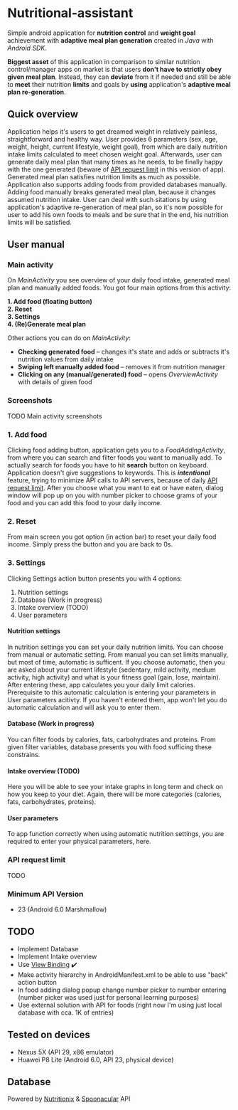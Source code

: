 # Nutritional-assistant
Simple android application for __nutrition control__ and __weight goal__ achievement with __adaptive meal plan generation__ created in _Java_ with _Android SDK_.

__Biggest asset__ of this application in comparison to similar nutrition control/manager apps on market is that users __don't have to strictly obey given meal plan__. Instead, they can __deviate__ from it if needed and still be able to __meet__ their nutrition __limits__ and goals by __using__ application's __adaptive meal plan re-generation__.

## Quick overview
Application helps it's users to get dreamed weight in relatively painless, straightforward and healthy way. User provides 6 parameters (sex, age, weight, height, current lifestyle, weight goal), from which are daily nutrition intake limits calculated to meet chosen weight goal. Afterwards, user can generate daily meal plan that many times as he needs, to be finally happy with the one generated (beware of [API request limit](#api-request-limit) in this version of app). Generated meal plan satisfies nutrition limits as much as possible. Application also supports adding foods from provided databases manually. Adding food manually breaks generated meal plan, because it changes assumed nutrition intake. User can deal with such sitations by using application's adaptive re-generation of meal plan, so it's now possible for user to add his own foods to meals and be sure that in the end, his nutrition limits will be satisfied.

## User manual

### Main activity
On _MainActivity_ you see overview of your daily food intake, generated meal plan and manually added foods. You got four main options from this activity:

__1. Add food (floating button)__  
__2. Reset__  
__3. Settings__  
__4. (Re)Generate meal plan__

Other actions you can do on _MainActivity_:
* __Checking generated food__ – changes it's state and adds or subtracts it's nutrition values from daily intake
* __Swiping left manually added food__ – removes it from nutrition manager
* __Clicking on any (manual/generated) food__ – opens _OverviewActivity_ with details of given food

### Screenshots
TODO Main activity screenshots

### 1. Add food
Clicking food adding button, application gets you to a _FoodAddingActivity_, from where you can search and filter foods you want to manually add.
To actually search for foods you have to hit __search__ button on keyboard. Application doesn't give suggestions to keywords. This is ___intentional___ feature, trying to minimize API calls to API servers, because of daily [API request limit](#api-request-limit).
After you choose what you want to eat or have eaten, dialog window will pop up on you with number picker to choose grams of your food
and you can add this food to your daily income.

### 2. Reset
From main screen you got option (in action bar) to reset your daily food income. Simply press the button and you are back to 0s.

### 3. Settings
Clicking Settings action button presents you with 4 options:

1. Nutrition settings
2. Database (Work in progress)
3. Intake overview (TODO)
4. User parameters

#### Nutrition settings
In nutrition settings you can set your daily nutrition limits. You can choose from manual or automatic setting.
From manual you can set limits manually, but most of time, automatic is sufficent. If you choose automatic, then you are asked about your current lifestyle
(sedentary, mild activity, medium activity, high activity) and what is your fitness goal (gain, lose, maintain). After entering these, app calculates you your daily limit calories.
Prerequisite to this automatic calculation is entering your parameters in User parameters acitivty. If you haven't entered them, app won't let you do automatic calculation
and will ask you to enter them.

#### Database (Work in progress)
You can filter foods by calories, fats, carbohydrates and proteins. From given filter variables, database presents you with food sufficing these constrains.

#### Intake overview (TODO)
Here you will be able to see your intake graphs in long term and check on how you keep to your diet.
Again, there will be more categories (calories, fats, carbohydrates, proteins).

#### User parameters
To app function correctly when using automatic nutrition settings, you are required to enter your physical parameters, here.

### API request limit
TODO

### Minimum API Version
* 23 (Android 6.0 Marshmallow)

## TODO
* Implement Database
* Implement Intake overview
* Use [View Binding](https://developer.android.com/topic/libraries/view-binding) :heavy_check_mark:
* Make activity hierarchy in AndroidManifest.xml to be able to use "back" action button
* In food adding dialog popup change number picker to number entering (number picker was used just for personal learning purposes)
* Use external solution with API for foods (right now I'm using just local database with cca. 1K of entries)

## Tested on devices
* Nexus 5X (API 29, x86 emulator)
* Huawei P8 Lite (Android 6.0, API 23, physical device)

## Database
Powered by [Nutritionix](https://www.nutritionix.com/business/api) & [Spoonacular](https://spoonacular.com/food-api) API
